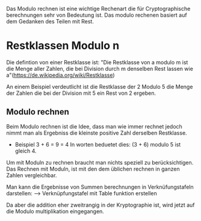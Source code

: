 Das Modulo rechnen ist eine wichtige Rechenart die für Cryptographische berechnungen sehr von Bedeutung ist.
Das modulo rechenen basiert auf dem Gedanken des Teilen mit Rest.

# Restklassen Modulo n
Die defintion von einer Restklasse ist: 
"Die Restklasse von a modulo m ist die Menge aller Zahlen, die bei Division durch m denselben Rest lassen wie a"(https://de.wikipedia.org/wiki/Restklasse)

An einem Beispiel verdeutlicht ist die Restklasse der 2 Modulo 5 die Menge der Zahlen die bei der Division mit 5 ein Rest von 2 ergeben.

## Modulo rechnen
Beim Modulo rechnen ist die Idee, dass man wie immer rechnet jedoch nimmt man als Ergebniss die kleinste positive Zahl derselben Restklasse.

* Beispiel
3 + 6 = 9 = 4
In worten beduetet dies: (3 + 6) modulo 5 ist gleich 4.

Um mit Moduln zu rechnen braucht man nichts speziell zu berücksichtigen. 
Das Rechnen mit Moduln, ist mit den dem üblichen rechnen in ganzen Zahlen vergleichbar.

Man kann die Ergebnisse von Summen berechnungen in Verknüfungstafeln darstellen:
--> Verknüpfungstafel mit Table funktion erstellen

Da aber die addition eher zweitrangig in der Kryptographie ist, wird jetzt auf die Modulo multiplikation eingegangen. 
